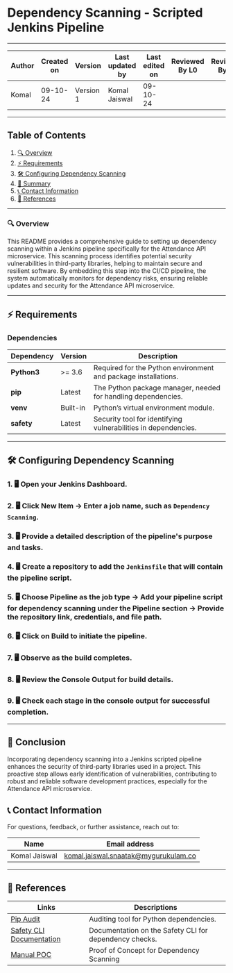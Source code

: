 # Dependency Scanning - Scripted Jenkins Pipeline

---  
| Author      | Created on | Version   | Last updated by | Last edited on | Reviewed By L0 | Reviewed By L1 | Reviewed By L2 |
|-------------|------------|-----------|-----------------|----------------|----------------|----------------|----------------| 
| Komal       | 09-10-24   | Version 1 | Komal Jaiswal   | 09-10-24       |                |                |                |

---

## Table of Contents
1. [🔍 Overview](#-overview)
2. [⚡ Requirements](#-requirements)
3. [🛠️ Configuring Dependency Scanning](#-configuring-dependency-scanning)
4. [📌 Summary](#-summary)
5. [📞 Contact Information](#-contact-information)
6. [📖 References](#-references)

---

### 🔍 Overview
This README provides a comprehensive guide to setting up dependency scanning within a Jenkins pipeline specifically for the Attendance API microservice. This scanning process identifies potential security vulnerabilities in third-party libraries, helping to maintain secure and resilient software. By embedding this step into the CI/CD pipeline, the system automatically monitors for dependency risks, ensuring reliable updates and security for the Attendance API microservice.

---

## ⚡ Requirements

### Dependencies

| Dependency      | Version   | Description                                                     |
|-----------------|-----------|-----------------------------------------------------------------|
| **Python3**     | >= 3.6    | Required for the Python environment and package installations.  |
| **pip**         | Latest    | The Python package manager, needed for handling dependencies.   |
| **venv**        | Built-in  | Python’s virtual environment module.                            |
| **safety**      | Latest    | Security tool for identifying vulnerabilities in dependencies.  |

---

## 🛠️ Configuring Dependency Scanning

### 1. 🖥️ Open your Jenkins Dashboard.

### 2. 🖥️ Click **New Item** → Enter a job name, such as `Dependency Scanning`.

### 3. 🖥️ Provide a detailed description of the pipeline's purpose and tasks.

### 4. 🖥️ Create a repository to add the `Jenkinsfile` that will contain the pipeline script.

### 5. 🖥️ Choose Pipeline as the job type → Add your pipeline script for dependency scanning under the Pipeline section → Provide the repository link, credentials, and file path.

### 6. 🖥️ Click on **Build** to initiate the pipeline.

### 7. 🖥️ Observe as the build completes.

### 8. 🖥️ Review the **Console Output** for build details.

### 9. 🖥️ Check each stage in the console output for successful completion.

---

## 📌 Conclusion
Incorporating dependency scanning into a Jenkins scripted pipeline enhances the security of third-party libraries used in a project. This proactive step allows early identification of vulnerabilities, contributing to robust and reliable software development practices, especially for the Attendance API microservice.

## 📞 Contact Information
For questions, feedback, or further assistance, reach out to:

| Name          | Email address                        |
|---------------|-------------------------------------|
| Komal Jaiswal | komal.jaiswal.snaatak@mygurukulam.co |

---

## 📖 References
| Links                                                                               | Descriptions                                          |
|-------------------------------------------------------------------------------------|-------------------------------------------------------|
| [Pip Audit](https://pypi.org/project/pip-audit/)                                    | Auditing tool for Python dependencies.                |
| [Safety CLI Documentation](https://safetycli.com/product/safety-cli)                | Documentation on the Safety CLI for dependency checks.|
| [Manual POC](https://github.com/mygurukulam-p10/Documentation-P10-Snaatak/tree/main/Application%20CI%20Design/Python%20CI%20Checks/Dependency-Scanning-POC) | Proof of Concept for Dependency Scanning              |
